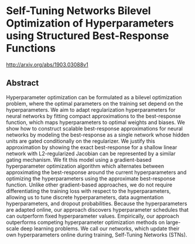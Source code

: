 # Self-Tuning Networks Bilevel Optimization of Hyperparameters using Structured Best-Response Functions
http://arxiv.org/abs/1903.03088v1
## Abstract
Hyperparameter optimization can be formulated as a bilevel optimization problem, where the optimal parameters on the training set depend on the hyperparameters. We aim to adapt regularization hyperparameters for neural networks by fitting compact approximations to the best-response function, which maps hyperparameters to optimal weights and biases. We show how to construct scalable best-response approximations for neural networks by modeling the best-response as a single network whose hidden units are gated conditionally on the regularizer. We justify this approximation by showing the exact best-response for a shallow linear network with L2-regularized Jacobian can be represented by a similar gating mechanism. We fit this model using a gradient-based hyperparameter optimization algorithm which alternates between approximating the best-response around the current hyperparameters and optimizing the hyperparameters using the approximate best-response function. Unlike other gradient-based approaches, we do not require differentiating the training loss with respect to the hyperparameters, allowing us to tune discrete hyperparameters, data augmentation hyperparameters, and dropout probabilities. Because the hyperparameters are adapted online, our approach discovers hyperparameter schedules that can outperform fixed hyperparameter values. Empirically, our approach outperforms competing hyperparameter optimization methods on large-scale deep learning problems. We call our networks, which update their own hyperparameters online during training, Self-Tuning Networks (STNs).